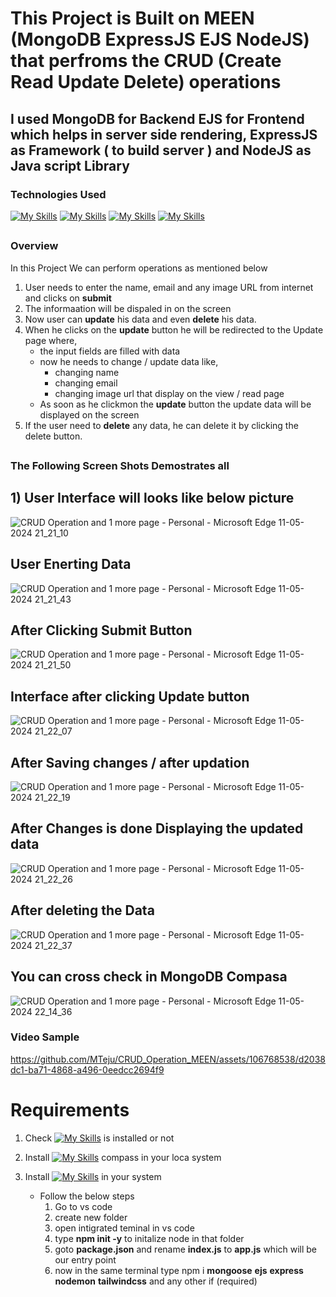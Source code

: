 # This Project is Built on MEEN (MongoDB ExpressJS EJS NodeJS) that perfroms the CRUD (Create Read Update Delete) operations
## I used MongoDB for Backend EJS for Frontend which helps in server side rendering, ExpressJS as Framework ( to build server ) and NodeJS as Java script Library 

### Technologies Used
[![My Skills](https://skillicons.dev/icons?i=mongodb)](https://skillicons.dev)
[![My Skills](https://skillicons.dev/icons?i=express)](https://skillicons.dev)
[![My Skills](https://skillicons.dev/icons?i=js)](https://skillicons.dev)
[![My Skills](https://skillicons.dev/icons?i=nodejs)](https://skillicons.dev)

##

### Overview
In this Project We can perform operations as mentioned below
1) User needs to enter the name, email and any image URL from internet and clicks on **submit**
2) The informaation will be dispaled in on the screen
3) Now user can **update** his data and even **delete** his data.
4) When he clicks on the **update** button he will be redirected to the Update page where,
   * the input fields are filled with data
   * now he needs to change / update data like,
     * changing name
     * changing email
     * changing image url that display on the view / read page
   * As soon as he clickmon the **update** button the update data will be displayed on the screen
5) If the user need to **delete** any data, he can delete it by clicking the delete button.

##

### The Following Screen Shots Demostrates all
## 1) User Interface will looks like below picture
![CRUD Operation and 1 more page - Personal - Microsoft​ Edge 11-05-2024 21_21_10](https://github.com/MTeju/CRUD_Operation_MEEN/assets/106768538/68054b99-5c31-4632-a4cd-e6193bcde3a4)

## User Enerting Data
![CRUD Operation and 1 more page - Personal - Microsoft​ Edge 11-05-2024 21_21_43](https://github.com/MTeju/CRUD_Operation_MEEN/assets/106768538/18b83e61-9780-4eea-a459-3d9f41196a91)

## After Clicking Submit Button
![CRUD Operation and 1 more page - Personal - Microsoft​ Edge 11-05-2024 21_21_50](https://github.com/MTeju/CRUD_Operation_MEEN/assets/106768538/030b2d19-cd40-4231-bfc4-5080cc578b3d)

## Interface after clicking Update button
![CRUD Operation and 1 more page - Personal - Microsoft​ Edge 11-05-2024 21_22_07](https://github.com/MTeju/CRUD_Operation_MEEN/assets/106768538/0b715994-f152-4697-be15-66860571b556)

## After Saving changes / after updation
![CRUD Operation and 1 more page - Personal - Microsoft​ Edge 11-05-2024 21_22_19](https://github.com/MTeju/CRUD_Operation_MEEN/assets/106768538/2c7fdc61-1502-4ef1-9e97-e6a20a45f78f)

## After Changes is done Displaying the updated data
![CRUD Operation and 1 more page - Personal - Microsoft​ Edge 11-05-2024 21_22_26](https://github.com/MTeju/CRUD_Operation_MEEN/assets/106768538/6fab6e12-5b4a-4a9a-836d-ad66909966ca)

## After deleting the Data
![CRUD Operation and 1 more page - Personal - Microsoft​ Edge 11-05-2024 21_22_37](https://github.com/MTeju/CRUD_Operation_MEEN/assets/106768538/33698d8d-09fe-4fa6-bf4d-ce8dbc5ca04f)

## You can cross check in MongoDB Compasa
![CRUD Operation and 1 more page - Personal - Microsoft​ Edge 11-05-2024 22_14_36](https://github.com/MTeju/CRUD_Operation_MEEN/assets/106768538/78857a56-b442-4d6a-9e8d-e3141b48e71b)


### Video Sample
https://github.com/MTeju/CRUD_Operation_MEEN/assets/106768538/d2038dc1-ba71-4868-a496-0eedcc2694f9


# Requirements 
1) Check [![My Skills](https://skillicons.dev/icons?i=vscode)](https://skillicons.dev) is installed or not
2) Install [![My Skills](https://skillicons.dev/icons?i=mongodb)](https://skillicons.dev) compass in your loca system
3) Install [![My Skills](https://skillicons.dev/icons?i=nodejs)](https://skillicons.dev) in your system

   * Follow the below steps
       1) Go to vs code
       2) create new folder
       3) open intigrated teminal in vs code
       4) type **npm init -y** to initalize node in that folder
       5) goto **package.json** and rename **index.js** to **app.js** which will be our entry point
       6) now in the same terminal type npm i **mongoose** **ejs** **express** **nodemon** **tailwindcss** and any other if (required)
